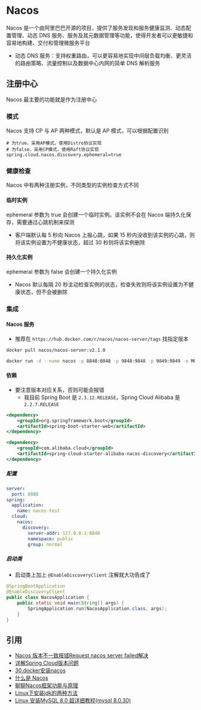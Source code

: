 # Nacos

Nacos 是一个由阿里巴巴开源的项目，提供了服务发现和服务健康监测、动态配置管理、动态 DNS 服务、服务及其元数据管理等功能，使得开发者可以更敏捷和容易地构建、交付和管理微服务平台

- 动态 DNS 服务：支持权重路由，可以更容易地实现中间层负载均衡、更灵活的路由策略、流量控制以及数据中心内网的简单 DNS 解析服务

## 注册中心

Nacos 最主要的功能就是作为注册中心

### 模式

Nacos 支持 CP 与 AP 两种模式，默认是 AP 模式，可以根据配置识别

```properties
# 为true，采用AP模式，使用Distro协议实现
# 为false，采用CP模式，使用Raft协议实现
spring.cloud.nacos.discovery.ephemeral=true
```

### 健康检查

Nacos 中有两种注册实例，不同类型的实例检查方式不同

#### 临时实例

ephemeral 参数为 true 会创建一个临时实例。该实例不会在 Nacos 端持久化保存，需要通过心跳机制来探测

- 客户端默认每 5 秒向 Nacos 上报心跳，如果 15 秒内没收到该实例的心跳，则将该实例设置为不健康状态，超过 30 秒则将该实例删除

#### 持久化实例

ephemeral 参数为 false 会创建一个持久化实例

- Nacos 默认每隔 20 秒主动检查实例的状态，检查失败则将该实例设置为不健康状态，但不会被删除

### 集成

#### Nacos 服务

- 推荐在 `https://hub.docker.com/r/nacos/nacos-server/tags` 找指定版本

```bash
docker pull nacos/nacos-server:v2.1.0
```

```bash
docker run -d --name nacos -p 8848:8848 -p 9848:9848 -p 9849:9849 -e MODE=standalone 镜像ID
```

#### 依赖

- 要注意版本对应关系，否则可能会报错
  - 我目前 Spring Boot 是 `2.3.12.RELEASE`，Spring Cloud Alibaba 是 `2.2.7.RELEASE`

```xml
<dependency>
    <groupId>org.springframework.boot</groupId>
    <artifactId>spring-boot-starter-web</artifactId>
</dependency>

<dependency>
    <groupId>com.alibaba.cloud</groupId>
    <artifactId>spring-cloud-starter-alibaba-nacos-discovery</artifactId>
</dependency>
```

##### 配置

```yaml
server:
  port: 8888
spring:
  application:
    name: nacos-test
  cloud:
    nacos:
      discovery:
        server-addr: 127.0.0.1:8848
        namespace: public
        group: normal
```

##### 启动类

- 启动类上加上 `@EnableDiscoveryClient` 注解就大功告成了

```java
@SpringBootApplication
@EnableDiscoveryClient
public class NacosApplication {
    public static void main(String[] args) {
        SpringApplication.run(NacosApplication.class, args);
    }
}
```

## 引用

- [Nacos 版本不一致报错Request nacos server failed解决](https://www.jb51.net/article/267441.htm)
- [详解Spring Cloud版本问题](https://blog.csdn.net/Joker_ZJN/article/details/131019270)
- [30.docker安装nacos](https://www.cnblogs.com/cheng8/p/17608788.html)
- [什么是 Nacos](https://nacos.io/zh-cn/docs/what-is-nacos.html)
- [聊聊Nacos框架功能与原理](https://www.cnblogs.com/zhiyong-ITNote/p/17405042.html)
- [Linux下安装jdk的两种方法](https://www.cnblogs.com/Dr-wei/p/13339957.html)
- [Linux 安装MySQL 8.0 超详细教程(mysql 8.0.30)](https://blog.csdn.net/m0_62808124/article/details/126436925)
